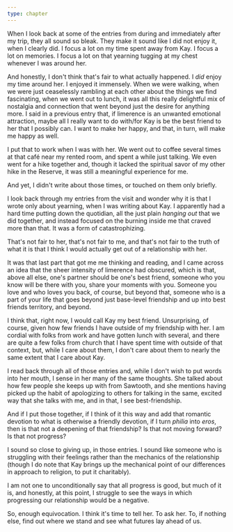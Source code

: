 ```yaml
---
type: chapter
---
```


When I look back at some of the entries from during and immediately after my trip, they all sound so bleak. They make it sound like I did not enjoy it, when I clearly did. I focus a lot on my time spent away from Kay. I focus a lot on memories. I focus a lot on that yearning tugging at my chest whenever I was around her.

And honestly, I don't think that's fair to what actually happened. I *did* enjoy my time around her. I enjoyed it immensely. When we were walking, when we were just ceaselessly rambling at each other about the things we find fascinating, when we went out to lunch, it was all this really delightful mix of nostalgia and connection that went beyond just the desire for anything more. I said in a previous entry that, if limerence is an unwanted emotional attraction, maybe all I really want to do with/for Kay is be the best friend to her that I possibly can. I want to make her happy, and that, in turn, will make me happy as well.

I put that to work when I was with her. We went out to coffee several times at that café near my rented room, and spent a while just talking. We even went for a hike together and, though it lacked the spiritual savor of my other hike in the Reserve, it was still a meaningful experience for me.

And yet, I didn't write about those times, or touched on them only briefly.

I look back through my entries from the visit and wonder why it is that I wrote only about yearning, when I was writing about Kay. I apparently had a hard time putting down the quotidian, all the just plain *hanging out* that we did together, and instead focused on the burning inside me that craved more than that. It was a form of catastrophizing.

That's not fair to her, that's not fair to me, and that's not fair to the truth of what it is that I think I would actually get out of a relationship with her.

It was that last part that got me me thinking and reading, and I came across an idea that the sheer intensity of limerence had obscured, which is that, above all else, one's partner should be one's best friend, someone who you know will be there with you, share your moments with you. Someone you love and who loves you back, of course, but beyond that, someone who is a part of your life that goes beyond just base-level friendship and up into best friends territory, and beyond.

I think that, right now, I would call Kay my best friend. Unsurprising, of course, given how few friends I have outside of my friendship with her. I am cordial with folks from work and have gotten lunch with several, and there are quite a few folks from church that I have spent time with outside of that context, but, while I care about them, I don't care about them to nearly the same extent that I care about Kay.

I read back through all of those entries and, while I don't wish to put words into her mouth, I sense in her many of the same thoughts. She talked about how few people she keeps up with from Sawtooth, and she mentions having picked up the habit of apologizing to others for talking in the same, excited way that she talks with me, and in that, I see best-friendship.

And if I put those together, if I think of it this way and add that romantic devotion to what is otherwise a friendly devotion, if I turn *philia* into *eros*, then is that not a deepening of that friendship? Is that not moving forward? Is that not progress?

I sound so close to giving up, in those entries. I sound like someone who is struggling with their feelings rather than the mechanics of the relationship (though I do note that Kay brings up the mechanical point of our differences in approach to religion, to put it charitably).

I am not one to unconditionally say that all progress is good, but much of it is, and honestly, at this point, I struggle to see the ways in which progressing our relationship would be a negative.

So, enough equivocation. I think it's time to tell her. To ask her. To, if nothing else, find out where we stand and see what futures lay ahead of us.

